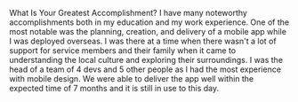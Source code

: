 What Is Your Greatest Accomplishment?
I have many noteworthy accomplishments both in my education and my work experience. One of the most notable was the planning, creation, and delivery of a mobile app while I was deployed overseas. I was there at a time when there wasn't a lot of support for service members and their family when it came to understanding the local culture and exploring their surroundings. I was the head of a team of 4 devs and 5 other people as I had the most experience with mobile design. We were able to deliver the app well within the expected time of 7 months and it is still in use to this day.

